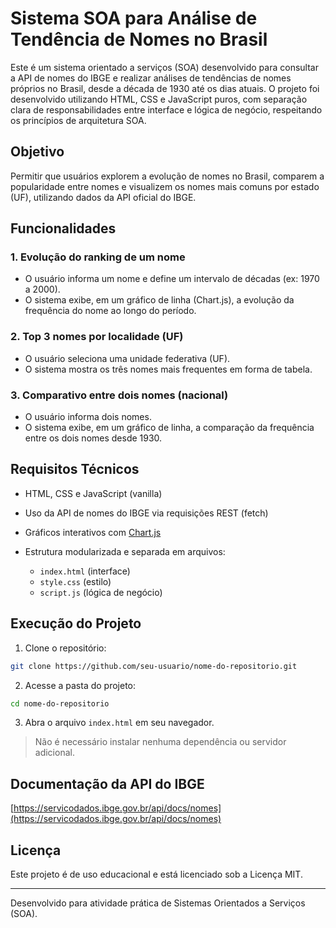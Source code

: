 # Sistema SOA para Análise de Tendência de Nomes no Brasil

Este é um sistema orientado a serviços (SOA) desenvolvido para consultar a API de nomes do IBGE e realizar análises de tendências de nomes próprios no Brasil, desde a década de 1930 até os dias atuais. O projeto foi desenvolvido utilizando HTML, CSS e JavaScript puros, com separação clara de responsabilidades entre interface e lógica de negócio, respeitando os princípios de arquitetura SOA.

## Objetivo

Permitir que usuários explorem a evolução de nomes no Brasil, comparem a popularidade entre nomes e visualizem os nomes mais comuns por estado (UF), utilizando dados da API oficial do IBGE.

## Funcionalidades

### 1. Evolução do ranking de um nome

* O usuário informa um nome e define um intervalo de décadas (ex: 1970 a 2000).
* O sistema exibe, em um gráfico de linha (Chart.js), a evolução da frequência do nome ao longo do período.

### 2. Top 3 nomes por localidade (UF)

* O usuário seleciona uma unidade federativa (UF).
* O sistema mostra os três nomes mais frequentes em forma de tabela.

### 3. Comparativo entre dois nomes (nacional)

* O usuário informa dois nomes.
* O sistema exibe, em um gráfico de linha, a comparação da frequência entre os dois nomes desde 1930.

## Requisitos Técnicos

* HTML, CSS e JavaScript (vanilla)
* Uso da API de nomes do IBGE via requisições REST (fetch)
* Gráficos interativos com [Chart.js](https://www.chartjs.org/)
* Estrutura modularizada e separada em arquivos:

  * `index.html` (interface)
  * `style.css` (estilo)
  * `script.js` (lógica de negócio)

## Execução do Projeto

1. Clone o repositório:

```bash
git clone https://github.com/seu-usuario/nome-do-repositorio.git
```

2. Acesse a pasta do projeto:

```bash
cd nome-do-repositorio
```

3. Abra o arquivo `index.html` em seu navegador.

> Não é necessário instalar nenhuma dependência ou servidor adicional.

## Documentação da API do IBGE

[https://servicodados.ibge.gov.br/api/docs/nomes](https://servicodados.ibge.gov.br/api/docs/nomes)

## Licença

Este projeto é de uso educacional e está licenciado sob a Licença MIT.

---

Desenvolvido para atividade prática de Sistemas Orientados a Serviços (SOA).
